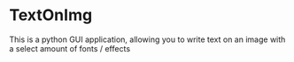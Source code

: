 # TextOnImg
This is a python GUI application, allowing you to write text on an image with a select amount of fonts / effects
